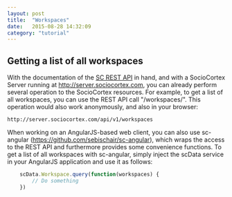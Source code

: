 ```yaml
---
layout: post
title:  "Workspaces"
date:   2015-08-28 14:32:09
category: "tutorial"
---
```


Getting a list of all workspaces
--------------------

With the documentation of the [SC REST API](/documentation/) in hand, and with a SocioCortex Server running at http://server.sociocortex.com, you can already perform several operation to the SocioCortex resources. For example, to get a list of all workspaces, you can use the REST API call "/workspaces/". This operation would also work anonymously, and also in your browser:

    http://server.sociocortex.com/api/v1/workspaces

When working on an AngularJS-based web client, you can also use sc-angular (https://github.com/sebischair/sc-angular), which wraps the access to the REST API and furthermore provides some convenience functions. To get a list of all workspaces with sc-angular, simply inject the scData service in your AngularJS application and use it as follows:

```javascript
    scData.Workspace.query(function(workspaces) {
        // Do something
    })
```
